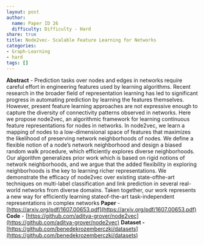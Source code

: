 ```yaml
---
layout: post
author:
  name: Paper ID 26
  difficulty: Difficulty - Hard
share: true
title: Node2vec- Scalable Feature Learning for Networks
categories:
- Graph-Learning
- hard
tags: []
---
```

**Abstract** - Prediction tasks over nodes and edges in networks require careful
effort in engineering features used by learning algorithms. Recent
research in the broader field of representation learning has led to
significant progress in automating prediction by learning the features themselves. However, present feature learning approaches
are not expressive enough to capture the diversity of connectivity
patterns observed in networks.
Here we propose node2vec, an algorithmic framework for learning continuous feature representations for nodes in networks. In
node2vec, we learn a mapping of nodes to a low-dimensional space
of features that maximizes the likelihood of preserving network
neighborhoods of nodes. We define a flexible notion of a node’s
network neighborhood and design a biased random walk procedure,
which efficiently explores diverse neighborhoods. Our algorithm
generalizes prior work which is based on rigid notions of network
neighborhoods, and we argue that the added flexibility in exploring
neighborhoods is the key to learning richer representations.
We demonstrate the efficacy of node2vec over existing state-ofthe-art techniques on multi-label classification and link prediction
in several real-world networks from diverse domains. Taken together, our work represents a new way for efficiently learning stateof-the-art task-independent representations in complex networks
**Paper** - [https://arxiv.org/pdf/1607.00653.pdf](https://arxiv.org/pdf/1607.00653.pdf)
**Code** - [https://github.com/aditya-grover/node2vec](https://github.com/aditya-grover/node2vec)
**Dataset -** [https://github.com/benedekrozemberczki/datasets](https://github.com/benedekrozemberczki/datasets)
    